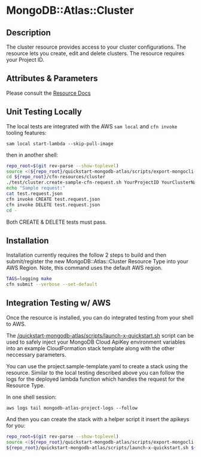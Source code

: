 # MongoDB::Atlas::Cluster

## Description
The cluster resource provides access to your cluster configurations. The resource lets you create, edit and delete clusters. The resource requires your Project ID.

## Attributes & Parameters

Please consult the [Resource Docs](docs/README.md)

## Unit Testing Locally

The local tests are integrated with the AWS `sam local` and `cfn invoke` tooling features:

```
sam local start-lambda --skip-pull-image
```
then in another shell:
```bash
repo_root=$(git rev-parse --show-toplevel)
source <(${repo_root}/quickstart-mongodb-atlas/scripts/export-mongocli-config.py)
cd ${repo_root}/cfn-resources/cluster
./test/cluster.create-sample-cfn-request.sh YourProjectID YourClusterName > test.request.json 
echo "Sample request:"
cat test.request.json
cfn invoke CREATE test.request.json 
cfn invoke DELETE test.request.json 
cd -
```

Both CREATE & DELETE tests must pass.

## Installation

Installation currently requires the follow 2 steps to build and then submit/register the 
new MongoDB::Atlas::Cluster Resource Type into your AWS Region. Note, this command uses the
default AWS region.

```bash
TAGS=logging make
cfn submit --verbose --set-default
```

## Integration Testing w/ AWS

Once the resource is installed, you can do integrated testing from your shell to AWS.

The [/quickstart-mongodb-atlas/scripts/launch-x-quickstart.sh](launch-x-quickstart.sh) script
can be used to safely inject your MongoDB Cloud ApiKey environment variables into an example
CloudFormation stack template along with the other neccessary parameters.

You can use the project.sample-template.yaml to create a stack using the resource.
Similar to the local testing described above you can follow the logs for the deployed
lambda function which handles the request for the Resource Type.

In one shell session:
```
aws logs tail mongodb-atlas-project-logs --follow
```

And then you can create the stack with a helper script it insert the apikeys for you:


```bash
repo_root=$(git rev-parse --show-toplevel)
source <(${repo_root}/quickstart-mongodb-atlas/scripts/export-mongocli-config.py)
${repo_root}/quickstart-mongodb-atlas/scripts/launch-x-quickstart.sh ${repo_root}/cfn-resources/cluster/test/cluster.sample-template.yaml SampleCluster-123 ParameterKey=ProjectId,ParameterValue=<YOUR_PROJECT_ID>
```

